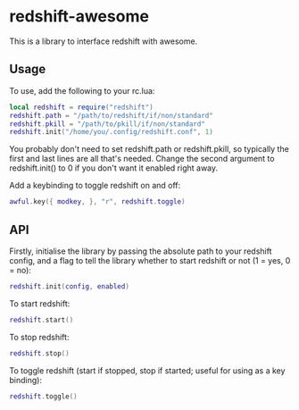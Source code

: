 redshift-awesome
================

This is a library to interface redshift with awesome.

Usage
-----

To use, add the following to your rc.lua:

```lua
local redshift = require("redshift")
redshift.path = "/path/to/redshift/if/non/standard"
redshift.pkill = "/path/to/pkill/if/non/standard"
redshift.init("/home/you/.config/redshift.conf", 1)
```

You probably don't need to set redshift.path or redshift.pkill, so typically
the first and last lines are all that's needed. Change the second argument to
redshift.init() to 0 if you don't want it enabled right away.

Add a keybinding to toggle redshift on and off:

```lua
awful.key({ modkey, }, "r", redshift.toggle)
```

API
---

Firstly, initialise the library by passing the absolute path to your redshift config,
and a flag to tell the library whether to start redshift or not (1 = yes, 0 = no):

```lua
redshift.init(config, enabled)
```

To start redshift:

```lua
redshift.start()
```

To stop redshift:

```lua
redshift.stop()
```

To toggle redshift (start if stopped, stop if started; useful for using as a key binding):

```lua
redshift.toggle()
```

